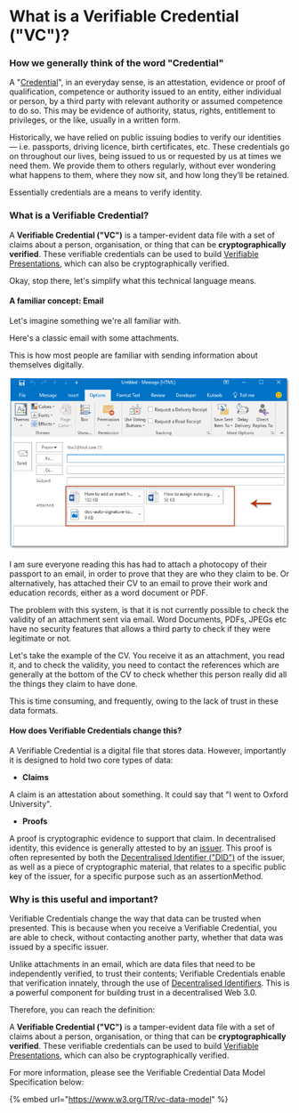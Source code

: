 # What is a Verifiable Credential ("VC")?

### How we generally think of the word "Credential"

A "[Credential](https://www.collinsdictionary.com/dictionary/english/credentials)", in an everyday sense, is an attestation, evidence or proof of qualification, competence or authority issued to an entity, either individual or person, by a third party with relevant authority or assumed competence to do so. This may be evidence of authority, status, rights, entitlement to privileges, or the like, usually in a written form.

Historically, we have relied on public issuing bodies to verify our identities — i.e. passports, driving licence, birth certificates, etc. These credentials go on throughout our lives, being issued to us or requested by us at times we need them. We provide them to others regularly, without ever wondering what happens to them, where they now sit, and how long they’ll be retained.

Essentially credentials are a means to verify identity.

### What is a Verifiable Credential?

A **Verifiable Credential ("VC")** is a tamper-evident data file with a set of claims about a person, organisation, or thing that can be **cryptographically verified**. These verifiable credentials can be used to build [Verifiable Presentations](https://www.w3.org/TR/vc-use-cases/#dfn-verifiable-presentations), which can also be cryptographically verified.

Okay, stop there, let's simplify what this technical language means.

#### A familiar concept: Email

Let's imagine something we're all familiar with.&#x20;

Here's a classic email with some attachments.&#x20;

This is how most people are familiar with sending information about themselves digitally.&#x20;

![](<../../../.gitbook/assets/image (12).png>)

I am sure everyone reading this has had to attach a photocopy of their passport to an email, in order to prove that they are who they claim to be. Or alternatively, has attached their CV to an email to prove their work and education records, either as a word document or PDF.

The problem with this system, is that it is not currently possible to check the validity of an attachment sent via email. Word Documents, PDFs, JPEGs etc have no security features that allows a third party to check if they were legitimate or not.&#x20;

Let's take the example of the CV. You receive it as an attachment, you read it, and to check the validity, you need to contact the references which are generally at the bottom of the CV to check whether this person really did all the things they claim to have done.&#x20;

This is time consuming, and frequently, owing to the lack of trust in these data formats.

#### How does Verifiable Credentials change this?

A Verifiable Credential is a digital file that stores data. However, importantly it is designed to hold two core types of data:

* **Claims**

A claim is an attestation about something. It could say that "I went to Oxford University".&#x20;

* **Proofs**

A proof is cryptographic evidence to support that claim. In decentralised identity, this evidence is generally attested to by an [issuer](../). This proof is often represented by both the [Decentralised Identifier ("DID")](../what-is-a-decentralised-identifier-did/) of the issuer, as well as a piece of cryptographic material, that relates to a specific public key of the issuer, for a specific purpose such as an assertionMethod.

### Why is this useful and important?

Verifiable Credentials change the way that data can be trusted when presented. This is because when you receive a Verifiable Credential, you are able to check, without contacting another party, whether that data was issued by a specific issuer.&#x20;

Unlike attachments in an email, which are data files that need to be independently verified, to trust their contents; Verifiable Credentials enable that verification innately, through the use of [Decentralised Identifiers](../what-is-a-decentralised-identifier-did/). This is a powerful component for building trust in a decentralised Web 3.0.

Therefore, you can reach the definition:

A **Verifiable Credential ("VC")** is a tamper-evident data file with a set of claims about a person, organisation, or thing that can be **cryptographically verified**. These verifiable credentials can be used to build [Verifiable Presentations](https://www.w3.org/TR/vc-use-cases/#dfn-verifiable-presentations), which can also be cryptographically verified.

For more information, please see the Verifiable Credential Data Model Specification below:

{% embed url="https://www.w3.org/TR/vc-data-model" %}
